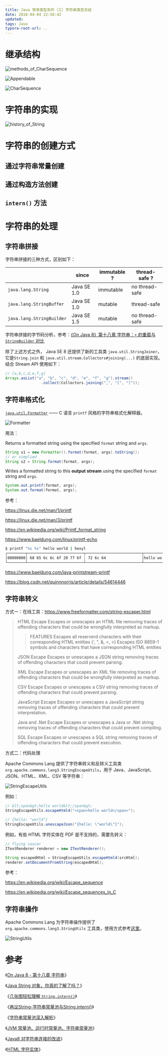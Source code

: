 ```yaml
---
title: Java 常用类型系列（三）字符串类型总结
date: 2018-04-04 22:56:42
updated:
tags: Java
typora-root-url: ..
---
```


# 继承结构

![methods_of_CharSequence](/img/java/string/methods_of_CharSequence.png)

![Appendable](/img/java/string/Appendable.png)

![CharSequence](/img/java/string/CharSequence.png)

# 字符串的实现

![history_of_String](/img/java/string/history_of_String.jpg)

# 字符串的创建方式

## 通过字符串常量创建

## 通过构造方法创建

## `intern()` 方法

# 字符串的处理

## 字符串拼接

字符串拼接的三种方式，区别如下：

|                           | since       | immutable ? | thread-safe ?  |
| ------------------------- | ----------- | ----------- | -------------- |
| `java.lang.String`        | Java SE 1.0 | immutable   | no thread-safe |
| `java.lang.StringBuffer`  | Java SE 1.0 | mutable     | thread-safe    |
| `java.lang.StringBuilder` | Java SE 1.5 | mutable     | no thread-safe |

字符串拼接的字节码分析，参考：[《On Java 8》第十八章 字符串：`+` 的重载与 `StringBuilder` 对比](https://zyb0408.github.io/gitbooks/onjava8/docs/book/18-Strings.html#%E9%87%8D%E8%BD%BD%E5%92%8CStringBuilder)

除了上述方式之外， Java SE 8 还提供了新的工具类 `java.util.StringJoiner`，它是`String.join` 和 `java.util.stream.Collectors#joining(...)` 的底层实现。结合 Stream API 使用如下：

```java
// [a,b,c,d,e,f,g]
Arrays.asList("a", "b", "c", "d", "e", "f", "g").stream()
                .collect(Collectors.joining(",", "[", "]"));
```

## 字符串格式化

[`java.util.Formatter`](https://docs.oracle.com/javase/8/docs/api/java/util/Formatter.html) —— C 语言 `printf` 风格的字符串格式化解释器。

![Formatter](/img/java/string/Formatter.png)

用法：

Returns a formatted string using the specified `format` string and `args`.

```java
String s1 = new Formatter().format(format, args).toString();
// or simplied
String s2 = String.format(format, args);
```

Writes a formatted string to this **output stream** using the specified `format` string and `args`.

```java
System.out.printf(format, args);
System.out.format(format, args);
```

参考：

https://linux.die.net/man/1/printf

https://linux.die.net/man/3/printf

https://en.wikipedia.org/wiki/Printf_format_string

https://www.baeldung.com/linux/printf-echo

```bash
$ printf "%s %s" hello world | hexyl
┌────────┬─────────────────────────┬─────────────────────────┬────────┬────────┐
│00000000│ 68 65 6c 6c 6f 20 77 6f ┊ 72 6c 64                │hello wo┊rld     │
└────────┴─────────────────────────┴─────────────────────────┴────────┴────────┘
```

https://www.baeldung.com/java-printstream-printf

https://blog.csdn.net/quinnnorris/article/details/54614446

## 字符串转义

方式一：在线工具：https://www.freeformatter.com/string-escaper.html

> HTML Escape
> Escapes or unescapes an HTML file removing traces of offending characters that could be wrongfully interpreted as markup.
>
> > FEATURES
> > Escapes all reserverd characters with their corresponding HTML entities (', ", &, <, >)
> > Escapes ISO 8859-1 symbols and characters that have corresponding HTML entities
>
> JSON Escape
> Escapes or unescapes a JSON string removing traces of offending characters that could prevent parsing.
>
> XML Escape
> Escapes or unescapes an XML file removing traces of offending characters that could be wrongfully interpreted as markup.
>
> CSV Escape
> Escapes or unescapes a CSV string removing traces of offending characters that could prevent parsing.
>
> JavaScript Escape
> Escapes or unescapes a JavaScript string removing traces of offending characters that could prevent interpretation.
>
> Java and .Net Escape
> Escapes or unescapes a Java or .Net string removing traces of offending characters that could prevent compiling.
>
> SQL Escape
> Escapes or unescapes a SQL string removing traces of offending characters that could prevent execution.

方式二：代码处理

Apache Commons Lang 提供了字符串转义和反转义工具类 `org.apache.commons.lang3.StringEscapeUtils`，用于 Java、JavaScript、JSON、HTML、XML、CSV 等字符串：

![StringEscapeUtils](/img/java/string/StringEscapeUtils.png)

例如：

```java
// &lt;span&gt;hello world&lt;/span&gt;
StringEscapeUtils.escapeHtml4("<span>hello world</span>");

// {hello: "world"}
StringEscapeUtils.unescapeJson("{hello: \"world\"}");
```

例如，有些 HTML 字符实体在 PDF 是不支持的，需要先转义：

```java
// flying saucer
ITextRenderer renderer = new ITextRenderer();

String escapedHtml = StringEscapeUtils.escapeHtml4(srcHtml);
renderer.setDocumentFromString(escapedHtml);
```

参考：

https://en.wikipedia.org/wiki/Escape_sequence

https://en.wikipedia.org/wiki/Escape_sequences_in_C

## 字符串操作

Apache Commons Lang 为字符串操作提供了 `org.apache.commons.lang3.StringUtils` 工具类，使用方式参考[这里](/2017/12/25/apache-commons-lang/)。

![StringUtils](/img/java/commons/commons-lang/StringUtils.png)

# 参考

《[On Java 8 - 第十八章 字符串](https://lingcoder.github.io/OnJava8/#/book/18-Strings)》

《[Java String 对象，你真的了解了吗？](https://cloud.tencent.com/developer/article/1511298)》

《[几张图轻松理解 `String.intern()`](https://blog.csdn.net/tyyking/article/details/82496901)》

《[再议String-字符串常量池与String.intern()](https://mp.weixin.qq.com/s/vkP-JXMs12i1QBVdnI4KJQ)》

《[字符串常量池深入解析](https://blog.csdn.net/weixin_40304387/article/details/81071816)》

《[JVM 常量池、运行时常量池、字符串常量池](https://www.cnblogs.com/natian-ws/p/10749164.html)》



《[Java8 对字符串连接的改进](https://segmentfault.com/a/1190000007835105)》

《[HTML 字符实体](http://www.w3school.com.cn/html/html_entities.asp)》
